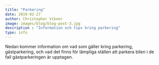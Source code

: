 ```yaml
---
title: "Parkering"
date: 2019-02-27
author: Christopher Vikner
image: images/blog/blog-post-3.jpg
description : "Information och tips kring parkering"
type: info
---
```


Nedan kommer information om vad som gäller kring parkering, gästparkering, och vad det finns för lämpliga ställen att parkera bilen i de fall gästparkeringen är upptagen.